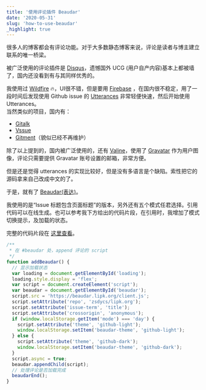 ```yaml
---
title: '使用评论插件 Beaudar'
date: '2020-05-31'
slug: 'how-to-use-beaudar'
_highlight: true
---
```


很多人的博客都会有评论功能。对于大多数静态博客来说，评论是读者与博主建立联系的唯一桥梁。

被广泛使用的评论插件是 [Disqus](https://disqus.com/)，遗憾国外 UCG (用户自产内容)基本上都被墙了，国内还没看到有与其同样优秀的。

我使用过 [Wildfire](https://wildfire.js.org) 🔥，UI很不错，但是要用 [Firebase](https://firebase.google.com) ，在国内很不稳定，用了一段时间后发现使用 Github issue 的 [Utterances](https://github.com/utterance/utterances) 非常轻便快速，然后开始使用 Utterances。  
当然类似的项目，国内有：

- [Gitalk](https://github.com/gitalk/gitalk)
- [Vssue](https://github.com/meteorlxy/vssue)
- [Gitment](https://github.com/imsun/gitment)（貌似已经不再维护）

除了以上提到的，国内被广泛使用的，还有 [Valine](https://valine.js.org/)，使用了 [Gravatar](http://cn.gravatar.com/) 作为用户图像，评论只需要提供 Gravatar 账号设置的邮箱，非常方便。

但是还是觉得 utterances 的实现比较好，但是没有多语言是个缺陷。索性把它的源码拿来自己改成中文的了。

于是，就有了 [Beaudar(表达)](https://beaudar.lipk.org)。

我使用的是“Issue 标题包含页面标题”的版本，另外还有五个模式任君选择。引用代码可以在线生成。也可以参考我下方给出的代码片段，在引用时，我增加了模式切换提示，及加载的状态。

完整的代码片段在 [这里查看](https://github.com/zsdycs/lipk.org/blob/master/static/js/beaudar.js)。

```javascript
/**
 * 在 #beaudar 处，append 评论的 script
 */
function addBeaudar() {
  // 显示加载状态
  var loading = document.getElementById('loading');
  loading.style.display = 'flex';
  var script = document.createElement('script');
  var beaudar = document.getElementById('beaudar');
  script.src = 'https://beaudar.lipk.org/client.js';
  script.setAttribute('repo', 'zsdycs/lipk.org');
  script.setAttribute('issue-term', 'title');
  script.setAttribute('crossorigin', 'anonymous');
  if (window.localStorage.getItem('mode') === 'day') {
    script.setAttribute('theme', 'github-light');
    window.localStorage.setItem('beaudar-theme', 'github-light');
  } else {
    script.setAttribute('theme', 'github-dark');
    window.localStorage.setItem('beaudar-theme', 'github-dark');
  }
  script.async = true;
  beaudar.appendChild(script);
  // 处理评论是否加载完成
  beaudarEnd();
}
```
